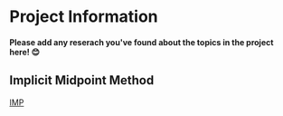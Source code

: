 # Project Information
#### Please add any reserach you've found about the topics in the project here! 😊 

## Implicit Midpoint Method

[IMP](https://adamsturge.github.io/Engine-Blog/mydoc_midpoint_method.html)